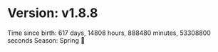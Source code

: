 # Version: v1.8.8
Time since birth: 617 days, 14808 hours, 888480 minutes, 53308800 seconds
Season: Spring 🌸
